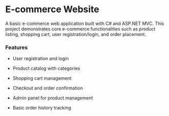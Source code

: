 # E-commerce Website

A basic e-commerce web application built with C# and ASP.NET MVC. This project demonstrates core e-commerce functionalities such as product listing, shopping cart, user registration/login, and order placement.

### Features

- User registration and login

- Product catalog with categories

- Shopping cart management

- Checkout and order confirmation

- Admin panel for product management

- Basic order history tracking

